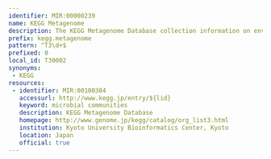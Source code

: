 ```yaml
---
identifier: MIR:00000239
name: KEGG Metagenome
description: The KEGG Metagenome Database collection information on environmental samples (ecosystems) of genome sequences for multiple species.
prefix: kegg.metagenome
pattern: ^T3\d+$
prefixed: 0
local_id: T30002
synonyms:
 - KEGG
resources:
 - identifier: MIR:00100304
   accessurl: http://www.kegg.jp/entry/${lid}
   keyword: microbial communities
   description: KEGG Metagenome Database
   homepage: http://www.genome.jp/kegg/catalog/org_list3.html
   institution: Kyoto University Bioinformatics Center, Kyoto
   location: Japan
   official: true
---
```

